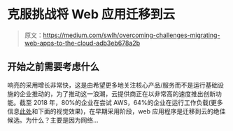 # 克服挑战将 Web 应用迁移到云

> 原文：<https://medium.com/swlh/overcoming-challenges-migrating-web-apps-to-the-cloud-adb3eb678a2b>

## 开始之前需要考虑什么

响亮的采用增长非常快，这是由希望更多地关注核心产品/服务而不是运行基础设施的企业推动的，为了推动这一浪潮，云提供商正在以非常高的速度推出创新功能。截至 2018 年，80%的企业在尝试 AWS，64%的企业在运行工作负载(更多信息[此处](https://www.forbes.com/sites/louiscolumbus/2018/09/23/roundup-of-cloud-computing-forecasts-and-market-estimates-2018/#11ba9a35507b)和下面的视觉效果)，在早期采用阶段，web 应用程序是迁移到云的绝佳候选。为什么？主要是因为网络…